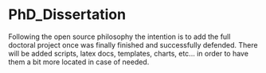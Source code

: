 # PhD_Dissertation

Following the open source philosophy the intention is to add the full doctoral project once was finally finished and successfully
defended. There will be added scripts, latex docs, templates, charts, etc... in order to have them a bit more located in case of needed.

